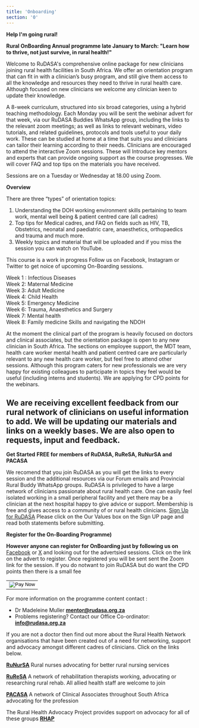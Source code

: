 ```yaml
---
title: 'Onboarding'
section: '0'
---
```

**Help I'm going rural!**

**Rural OnBoarding Annual programme late January to March: "Learn how to thrive, not just survive, in rural health!"**

Welcome to RuDASA's  comprehensive online package for new clinicians joining rural health facilities in South Africa. We offer an orientation program that can fit in with a clinician’s busy program, and still give them access to all the knowledge and resources they need to thrive in rural health care. Although focused on new clinicians we welcome any clinician keen to update their knowledge. 

A 8-week curriculum, structured into six broad categories, using a hybrid teaching methodology. Each Monday you will be sent the webinar advert for that week, via our RuDASA Buddies WhatsApp group, including the links to the relevant zoom meetings; as well as links to relevant webinars, video tutorials, and related guidelines, protocols and tools useful to your daily work. These  can be studied at home at a time that suits you and clinicians can tailor their learning according to their needs. Clinicians are encouraged to attend the interactive Zoom sessions. These will Introduce key mentors and experts that can provide ongoing support as the course progresses. We will cover FAQ and top tips on the materials you have received.

Sessions are on a Tuesday or Wednesday at 18.00 using Zoom.

**Overview**

There are three “types” of orientation topics: 
1. Understanding the DOH working environment skills pertaining to team work, mental well being & patient centred care (all cadres)
2. Top tips for Medical cadres, and FAQ on fields such as HIV, TB, Obstetrics, neonatal and paediatric care, anaesthetics, orthopaedics and trauma and much more. 
3. Weekly topics and material that will be uploaded and if you miss the session you can watch on YouTube.

This course is a work in progress Follow us on Facebook, Instagram or Twitter to get noice of upcoming On-Boarding sessions.

Week 1 : Infectious Diseases  
Week 2: Maternal Medicine  
Week 3: Adult Medicine  
Week 4: Child Health  
Week 5: Emergency Medicine  
Week 6: Trauma, Anaesthetics and Surgery  
Week 7: Mental health  
Week 8: Family medicine Skills and navigating the NDOH  

At the moment the clinical part of the program is heavily focused on doctors and clinical associates, but the orientation package is open to any new clinician in South Africa. The sections on employee support, the MDT team, health care worker mental health and patient centred care are particularly relevant to any new health care worker, but feel free to attend other sessions. Although this program caters for new professionals we are very happy for existing colleagues to participate in topics they feel would be useful (including interns and students). We are applying for CPD points for the webinars.

We are receiving excellent feedback from our rural network of clinicians on useful information to add. We will be updating our materials and links on a weekly bases. We are also open to requests, input and feedback.
---

**Get Started**
**FREE for members of RuDASA, RuReSA, RuNurSA and PACASA**

We recomend that you join RuDASA as you will get the links to every session and the additional resources via our Forum emails and Provincial Rural Buddy WhatsApp groups.  RuDASA is privileged to have a large network of clinicians passionate about rural health care.  One can easily feel isolated working in a small peripheral facility and yet there may be a clinician at the next hospital happy to give advice or support. Membership is free and gives access to a community of or rural health clinicians. [Sign Up for RuDASA](https://rudasa.org.za/signUp) Please click on the Our Values box on the Sign UP page and read both statements before submitting. 

**Register for the On-Boarding Programme)**

**However anyone can register for OnBoarding just by following us on** [Facebook](https://web.facebook.com/ruraldoctors) or [X](https://x.com/doctors_rural) and looking out for the advertsied sessions. Click on the link on the advert to register.
Once registered you will be sent sent the Zoom link for the session. 
If you do notwant to join RuDASA but do want the CPD points then there is a small fee 
<form name="PayFastPayNowForm" action="https://payment.payfast.io/eng/process" method="post">
<input required type="hidden" name="cmd" value="_paynow">
<input required type="hidden" name="receiver" pattern="[0-9]" value="10127539">
<input type="hidden" name="return_url" value="https://rudasa.org.za/resources/thrive/onboarding">
<input type="hidden" name="cancel_url" value="https://rudasa.org.za/resources/thrive/onboarding">
<input type="hidden" name="notify_url" value="https://mailto:info@rudasa.org.za">
<input required type="hidden" name="amount" value="50.00">
<input required type="hidden" name="item_name" maxlength="255" value="OnBoarding">
<input type="hidden" name="item_description" maxlength="255" value="OnBoarding fee For CPD points for non-members">
<table>
<tr>
<td colspan=2 align=center>
<input type="image" src="https://my.payfast.io/images/buttons/PayNow/Primary-Large-PayNow.png" alt="Pay Now" title="Pay Now with Payfast">
</td>
</tr>
</table>
</form>

For more information on the programme content contact : 
* Dr Madeleine Muller **mentor@rudasa.org.za**
* Problems registering? Contact our Office Co-ordinator: **info@rudasa.org.za**

If you are not a doctor then find out more about the Rural Health Network organisations that have been created out of a need for networking, support and advocacy amongst different cadres of clinicians. Click on the links below.

[**RuNurSA**](https://web.facebook.com/RuralNursingSA/?_rdc=1&_rdr) Rural nurses advocating for better rural nursing services

[**RuReSA**](https://ruresa.org.za) A network of rehabilitation therapists working, advocating or researching rural rehab. All allied health staff are welcome to join

[**PACASA**](https://web.facebook.com/ClinicalAssociatesRSA/?_rdc=1&_rdr) A network of Clinical Associates throughout South Africa advocating for the profession

The Rural Health Advocacy Project provides support on advocacy for all of these groups [**RHAP**](https://rhap.org.za)

<!--
    This is a comment and is not displayed on the website. Do not alter this text between arrows (->).
    To change the content in this file, simply retype/ copy+paste any text above, as you would in a normal text file/ word document.

    Do not change the "date:", "abstractTitle:" or "abstract:" titles, or the ---. Only change the text inside '' for that section.

    If you see some text directly after --- (e.g. ---weeks), do not change this.

    The hashtag ( # ) symbols followed by a space and then text show a heading. The more #s you have, the smaller/"less important" the heading. You can add up to 6 # but we suggest max 4 #. make sure each heading is on a separate line.

    The single star ( * ) followed by a space and then text shows an item in a bulleted list. Make sure each item is on a separate line. 
    
    The number (e.g., "1." "2." etc.) followed by a space and then text shows an item in a numbered list. Make sure each item is on a separate line. 

    Links are created by putting the text you want to show in square brackets ( [] ) followed by the link in round brackets ( () ). For example, [RuReSA](https://ruresa.org.za/) will show as RuReSA and link to the RuReSA website.

    Please refer to the "HOW TO USE" or "HOW TO USE SHORT" files for more information.
 -->
